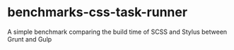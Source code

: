 # benchmarks-css-task-runner
A simple benchmark comparing the build time of SCSS and Stylus between Grunt and Gulp
